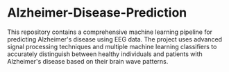 # Alzheimer-Disease-Prediction
This repository contains a comprehensive machine learning pipeline for predicting Alzheimer's disease using EEG data. The project uses advanced signal processing techniques and multiple machine learning classifiers to accurately distinguish between healthy individuals and patients with Alzheimer's disease based on their brain wave patterns.
